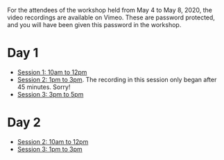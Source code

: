 For the attendees of the workshop held from May 4 to May 8, 2020, the video recordings are available on Vimeo.
These are password protected, and you will have been given this password in the workshop.

# Day 1

* [Session 1: 10am to 12pm](https://vimeo.com/414726079)
* [Session 2: 1pm to 3pm](https://vimeo.com/414773009). The recording in this session only began after 45 minutes. Sorry! 
* [Session 3: 3pm to 5pm](https://vimeo.com/414845928)

# Day 2

* [Session 2: 10am to 12pm](https://vimeo.com/415108653)
* [Session 3: 1pm to 3pm](https://vimeo.com/415161388)
